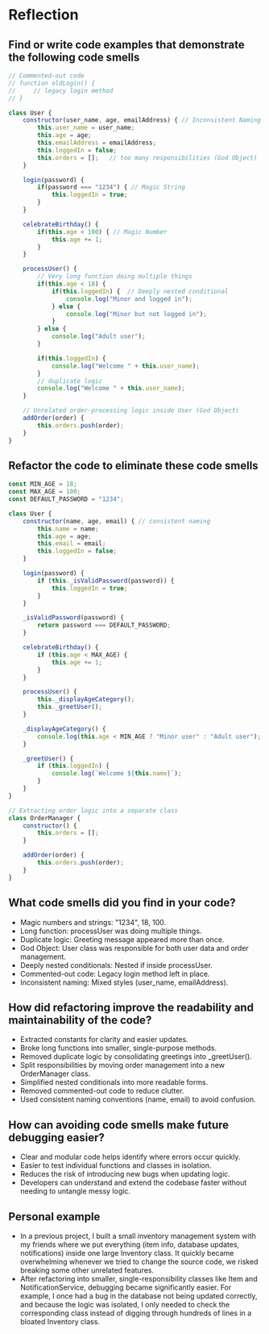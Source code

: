 # Reflection

## Find or write code examples that demonstrate the following code smells

```javascript
// Commented-out code
// function oldLogin() {
//     // legacy login method
// }

class User {
    constructor(user_name, age, emailAddress) { // Inconsistent Naming
        this.user_name = user_name;
        this.age = age;
        this.emailAddress = emailAddress;
        this.loggedIn = false;
        this.orders = [];   // too many responsibilities (God Object)
    }

    login(password) {
        if(password === "1234") { // Magic String
            this.loggedIn = true;
        }
    }

    celebrateBirthday() {
        if(this.age < 100) { // Magic Number
            this.age += 1;
        }
    }

    processUser() {
        // Very long function doing multiple things
        if(this.age < 18) {
            if(this.loggedIn) {  // Deeply nested conditional
                console.log("Minor and logged in");
            } else {
                console.log("Minor but not logged in");
            }
        } else {
            console.log("Adult user");
        }

        if(this.loggedIn) {
            console.log("Welcome " + this.user_name);
        }
        // duplicate logic
        console.log("Welcome " + this.user_name);
    }

    // Unrelated order-processing logic inside User (God Object)
    addOrder(order) {
        this.orders.push(order);
    }
}

```

## Refactor the code to eliminate these code smells

```javascript
const MIN_AGE = 18;
const MAX_AGE = 100;
const DEFAULT_PASSWORD = "1234";

class User {
    constructor(name, age, email) { // consistent naming
        this.name = name;
        this.age = age;
        this.email = email;
        this.loggedIn = false;
    }

    login(password) {
        if (this._isValidPassword(password)) {
            this.loggedIn = true;
        }
    }

    _isValidPassword(password) {
        return password === DEFAULT_PASSWORD;
    }

    celebrateBirthday() {
        if (this.age < MAX_AGE) {
            this.age += 1;
        }
    }

    processUser() {
        this._displayAgeCategory();
        this._greetUser();
    }

    _displayAgeCategory() {
        console.log(this.age < MIN_AGE ? "Minor user" : "Adult user"); // flattened conditional
    }

    _greetUser() {
        if (this.loggedIn) {
            console.log(`Welcome ${this.name}`);
        }
    }
}

// Extracting order logic into a separate class
class OrderManager {
    constructor() {
        this.orders = [];
    }

    addOrder(order) {
        this.orders.push(order);
    }
}
```

## What code smells did you find in your code?

- Magic numbers and strings: "1234", 18, 100.
- Long function: processUser was doing multiple things.
- Duplicate logic: Greeting message appeared more than once.
- God Object: User class was responsible for both user data and order management.
- Deeply nested conditionals: Nested if inside processUser.
- Commented-out code: Legacy login method left in place.
- Inconsistent naming: Mixed styles (user_name, emailAddress).

## How did refactoring improve the readability and maintainability of the code?

- Extracted constants for clarity and easier updates.
- Broke long functions into smaller, single-purpose methods.
- Removed duplicate logic by consolidating greetings into _greetUser().
- Split responsibilities by moving order management into a new OrderManager class.
- Simplified nested conditionals into more readable forms.
- Removed commented-out code to reduce clutter.
- Used consistent naming conventions (name, email) to avoid confusion.

## How can avoiding code smells make future debugging easier?

- Clear and modular code helps identify where errors occur quickly.
- Easier to test individual functions and classes in isolation.
- Reduces the risk of introducing new bugs when updating logic.
- Developers can understand and extend the codebase faster without needing to untangle messy logic.

## Personal example

- In a previous project, I built a small inventory management system with my friends where we put everything (item info, database updates, notifications) inside one large Inventory class. It quickly became overwhelming whenever we tried to change the source code, we risked breaking some other unrelated features.
- After refactoring into smaller, single-responsibility classes like Item and NotificationService, debugging became significantly easier. For example, I once had a bug in the database not being updated correctly, and because the logic was isolated, I only needed to check the corresponding class instead of digging through hundreds of lines in a bloated Inventory class.
